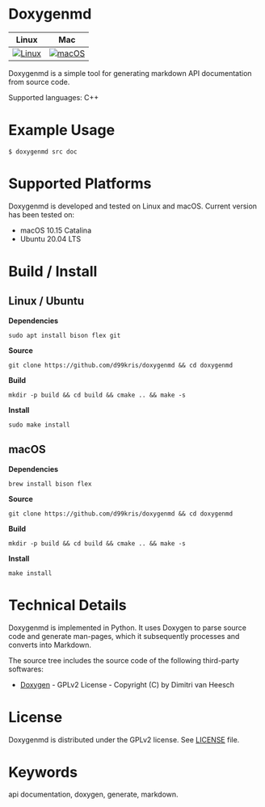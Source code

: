 Doxygenmd
=========

| **Linux** | **Mac** |
|-----------|---------|
| [![Linux](https://github.com/d99kris/doxygenmd/workflows/Linux/badge.svg)](https://github.com/d99kris/doxygenmd/actions?query=workflow%3ALinux) | [![macOS](https://github.com/d99kris/doxygenmd/workflows/macOS/badge.svg)](https://github.com/d99kris/doxygenmd/actions?query=workflow%3AmacOS) |

Doxygenmd is a simple tool for generating markdown API documentation
from source code.

Supported languages: C++


Example Usage
=============

    $ doxygenmd src doc


Supported Platforms
===================

Doxygenmd is developed and tested on Linux and macOS. Current version has been
tested on:

- macOS 10.15 Catalina
- Ubuntu 20.04 LTS


Build / Install
===============

Linux / Ubuntu
--------------

**Dependencies**

    sudo apt install bison flex git

**Source**

    git clone https://github.com/d99kris/doxygenmd && cd doxygenmd

**Build**

    mkdir -p build && cd build && cmake .. && make -s

**Install**

    sudo make install

macOS
-----

**Dependencies**

    brew install bison flex

**Source**

    git clone https://github.com/d99kris/doxygenmd && cd doxygenmd

**Build**

    mkdir -p build && cd build && cmake .. && make -s

**Install**

    make install


Technical Details
=================
Doxygenmd is implemented in Python. It uses Doxygen to parse source code
and generate man-pages, which it subsequently processes and converts into
Markdown.

The source tree includes the source code of the following third-party
softwares:

- [Doxygen](https://github.com/doxygen/doxygen) - GPLv2 License - Copyright (C) by Dimitri van Heesch


License
=======
Doxygenmd is distributed under the GPLv2 license. See [LICENSE](/LICENSE) file.


Keywords
========
api documentation, doxygen, generate, markdown.


